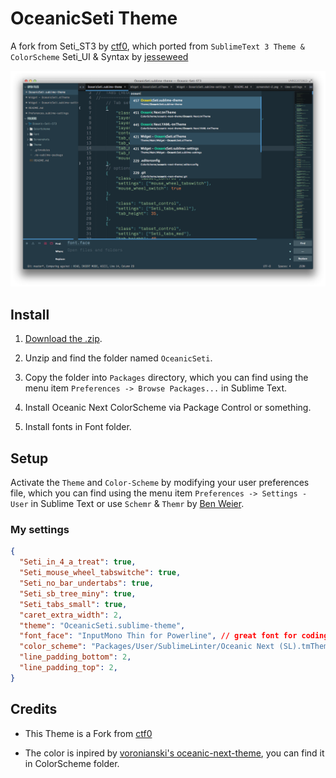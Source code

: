 # OceanicSeti Theme

A fork from Seti_ST3 by [ctf0](https://github.com/ctf0/Seti_ST3), which ported from `SublimeText 3 Theme & ColorScheme` Seti_UI & Syntax by [jesseweed](https://github.com/jesseweed/seti-ui)

![Seti Screenshot1](./Screenshots/screenshot-1.png)


## Install

1. [Download the .zip](https://github.com/yukaihuang1993/Oceanic-Seti-ST3/archive/master.zip).

2. Unzip and find the folder named ``OceanicSeti``.

3. Copy the folder into `Packages` directory, which you can find using the menu item `Preferences -> Browse Packages...` in Sublime Text.

4. Install Oceanic Next ColorScheme via Package Control or something.

5. Install fonts in Font folder.

## Setup

Activate the `Theme` and `Color-Scheme` by modifying your user preferences file, which you can find using the menu item `Preferences -> Settings - User` in Sublime Text or use `Schemr` & `Themr` by [Ben Weier](https://github.com/benweier).

### My settings

```json
{
  "Seti_in_4_a_treat": true,
  "Seti_mouse_wheel_tabswitche": true,
  "Seti_no_bar_undertabs": true,
  "Seti_sb_tree_miny": true,
  "Seti_tabs_small": true,
  "caret_extra_width": 2,
  "theme": "OceanicSeti.sublime-theme",
  "font_face": "InputMono Thin for Powerline", // great font for coding
  "color_scheme": "Packages/User/SublimeLinter/Oceanic Next (SL).tmTheme", // use Oceanic Next ColorScheme
  "line_padding_bottom": 2,
  "line_padding_top": 2,
}
```

## Credits
- This Theme is a Fork from [ctf0](https://github.com/ctf0/Seti_ST3)

- The color is inpired by [voronianski's oceanic-next-theme](https://github.com/voronianski/oceanic-next-theme), you can find it in ColorScheme folder.
